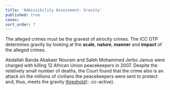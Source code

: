 ```yaml
---
title: 'Admissibility Assessment: Gravity'
published: true
cases:
sort_order: 7
---
```



The alleged crimes must be the gravest of atrocity crimes. The ICC OTP determines gravity by looking at the **scale**, **nature**, **manner** and **impact** of the alleged crimes.

Abdallah Banda Abakaer Nourain and Saleh Mohammed Jerbo Jamus were charged with killing 12 African Union peacekeepers in 2007. Despite the relatively small number of deaths, the Court found that the crime also is an attack on the millions of civilians the peacekeepers were sent to protect and, thus, meets the gravity [threshold](){: .cc-active}.
